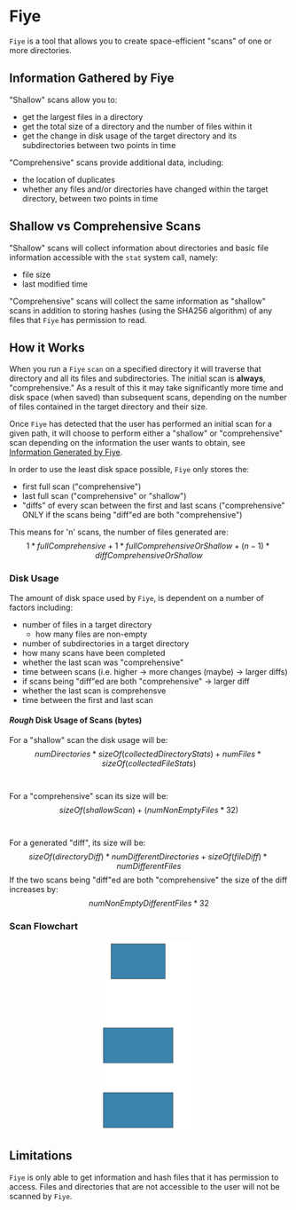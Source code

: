 # Fiye
`Fiye` is a tool that allows you to create space-efficient "scans" of one or more directories.

## Information Gathered by Fiye
"Shallow" scans allow you to:
- get the largest files in a directory
- get the total size of a directory and the number of files within it
- get the change in disk usage of the target directory and its subdirectories between two points in time

"Comprehensive" scans provide additional data, including:
- the location of duplicates
- whether any files and/or directories have changed within the target directory, between two points in time 

## Shallow vs Comprehensive Scans
"Shallow" scans will collect information about directories and basic file information accessible with the `stat` system call, namely:
- file size
- last modified time

"Comprehensive" scans will collect the same information as "shallow" scans in addition to storing hashes (using the SHA256 algorithm) of any files that `Fiye` has permission to read.

## How it Works
When you run a `Fiye` `scan` on a specified directory it will traverse that directory and all its files and subdirectories. The initial scan is **always**, "comprehensive." As a result of this it may take significantly more time and disk space (when saved) than subsequent scans, depending on the number of files contained in the target directory and their size. 

Once `Fiye` has detected that the user has performed an initial scan for a given path, it will choose to perform either a "shallow" or "comprehensive" scan depending on the information the user wants to obtain, see [Information Generated by Fiye](#information-generated-by-fiye). 

In order to use the least disk space possible, `Fiye` only stores the:
- first full scan ("comprehensive")
- last full scan ("comprehensive" or "shallow")
- "diffs" of every scan between the first and last scans ("comprehensive" ONLY if the scans being "diff"ed are both "comprehensive")

This means for 'n' scans, the number of files generated are: 
$$1 * fullComprehensive + 1 * fullComprehensiveOrShallow + (n-1) * diffComprehensiveOrShallow$$

### Disk Usage
The amount of disk space used by `Fiye`, is dependent on a number of factors including:
- number of files in a target directory
  - how many files are non-empty 
- number of subdirectories in a target directory
- how many scans have been completed
- whether the last scan was "comprehensive"
- time between scans (i.e. higher -> more changes (maybe) -> larger diffs)
- if scans being "diff"ed are both "comprehensive" -> larger diff
- whether the last scan is comprehensve
- time between the first and last scan

#### *Rough* Disk Usage of Scans (bytes)
For a "shallow" scan the disk usage will be:
$$numDirectories * sizeOf(collectedDirectoryStats) + numFiles * sizeOf(collectedFileStats)$$ 
\
\
For a "comprehensive" scan its size will be:
$$sizeOf(shallowScan) + (numNonEmptyFiles * 32)$$
\
\
For a generated "diff", its size will be:
$$sizeOf(directoryDiff) * numDifferentDirectories + sizeOf(fileDiff) * numDifferentFiles$$
If the two scans being "diff"ed are both "comprehensive" the size of the diff increases by:
$$numNonEmptyDifferentFiles * 32$$

### Scan Flowchart
<p align="center">
  <img src="./seye_flowchart.svg" title="flowchart of how Fiye generates scans" width=35%>
</p>

## Limitations
`Fiye` is only able to get information and hash files that it has permission to access. Files and directories that are not accessible to the user will not be scanned by `Fiye`.
